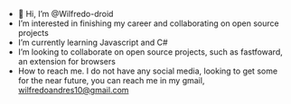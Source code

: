- 👋 Hi, I’m @Wilfredo-droid
-  I’m interested in finishing my career and collaborating on open source projects
-  I’m currently learning Javascript and C#
-  I’m looking to collaborate on open source projects, such as fastfoward, an extension for browsers
-  How to reach me. I do not have any social media, looking to get some for the near future, you can reach me in my gmail, wilfredoandres10@gmail.com

<!---
Wilfredo-droid/Wilfredo-droid is a ✨ special ✨ repository because its `README.md` (this file) appears on your GitHub profile.
You can click the Preview link to take a look at your changes.
--->
